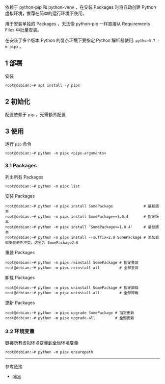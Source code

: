 依赖于 python-pip 和 python-venv ，在安装 Packages 时将自动创建 Python 虚拟环境，推荐在简单的运行环境下使用。

用于安装单独的 Packages ，无法像 python-pip 一样直接从 Requirements Files 中批量安装。

在安装了多个版本 Python 的复杂环境下要指定 Python 解析器使用:  `python3.7 -m pipx` 。

## 1 部署

安装

```shell
root@debian:~# apt install -y pipx
```

## 2 初始化

配置依赖于 `pip` ，无需额外配置

## 3 使用

运行 `pip` 命令

```shell
root@debian:~# python -m pipx <pipx-arguments>
```

### 3.1 Packages

列出所有 Packages

```shell
root@debian:~# python -m pipx list
```

安装 Packages

```shell
root@debian:~# python -m pipx install SomePackage              # 最新版本
root@debian:~# python -m pipx install SomePackage==1.0.4       # 指定版本
root@debian:~# python -m pipx install 'SomePackage>=1.0.4'     # 最低版本
root@debian:~# python -m pipx install --suffix=2.0 SomePackage # 添加后缀安装避免冲突，这里为 SomePackage2.0
```

重装 Packages

```shell
root@debian:~# python -m pipx reinstall SomePackage # 指定重装
root@debian:~# python -m pipx reinstall-all         # 全部重装
```

卸载 Packages

```shell
root@debian:~# python -m pipx uninstall SomePackage # 指定卸载
root@debian:~# python -m pipx uninstall-all         # 全部卸载
```

更新 Packages

```shell
root@debian:~# python -m pipx upgrade SomePackage # 指定更新
root@debian:~# python -m pipx upgrade-all         # 全部更新
```

### 3.2 环境变量

链接所有虚拟环境变量到全局环境变量

```shell
root@debian:~# python -m pipx ensurepath
```

---

参考链接

- [pipx](https://pipx.pypa.io/stable/)

